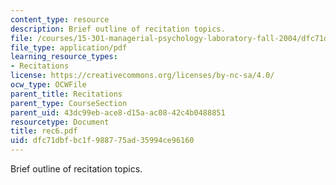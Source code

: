 ```yaml
---
content_type: resource
description: Brief outline of recitation topics.
file: /courses/15-301-managerial-psychology-laboratory-fall-2004/dfc71dbfbc1f988775ad35994ce96160_rec6.pdf
file_type: application/pdf
learning_resource_types:
- Recitations
license: https://creativecommons.org/licenses/by-nc-sa/4.0/
ocw_type: OCWFile
parent_title: Recitations
parent_type: CourseSection
parent_uid: 43dc99eb-ace8-d15a-ac08-42c4b0488851
resourcetype: Document
title: rec6.pdf
uid: dfc71dbf-bc1f-9887-75ad-35994ce96160
---
```

Brief outline of recitation topics.